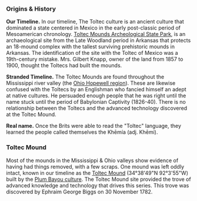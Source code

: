 ### Origins & History

**Our Timeline.** In our timeline, The Toltec culture is an ancient culture that dominated a state centered in Mexico in the early post-classic period of Mesoamerican chronology.
[Toltec Mounds Archeological State Park](https://en.wikipedia.org/wiki/Toltec_Mounds_Archeological_State_Park), is an archaeological site from the Late Woodland period in Arkansas that protects an 18-mound complex with the tallest surviving prehistoric mounds in Arkansas. The identification of the site with the Toltec of Mexico was a 19th-century mistake. Mrs. Gilbert Knapp, owner of the land from 1857 to 1900, thought the Toltecs had built the mounds.

**Stranded Timeline.** The Toltec Mounds are found throughout the Mississippi river valley (the [Ohio Hopewell region](https://en.wikipedia.org/wiki/Hopewell_tradition#Ohio_Hopewell_culture)). These are likewise confused with the Toltecs by an Englishman who fancied himself an adept at native cultures. He persuaded enough people that he was right until the name stuck until the period of Babylonian Captivity (1826-40). There is no relationship between the Toltecs and the advanced technology discovered at the Toltec Mound.

**Real name.** Once the Brits were able to read the "Toltec" language, they learned the people called themselves the Khēmía (adj. Khēmi).

### Toltec Mound

Most of the mounds in the Mississippi & Ohio valleys show evidence of having had things removed, with a few scraps. One mound was left oddly intact, known in our timeline as the [Toltec Mound](https://en.wikipedia.org/wiki/Toltec_Mounds_Archeological_State_Park) (34°38'49"N 92°3'55"W) built by the [Plum Bayou culture](https://en.wikipedia.org/wiki/Plum_Bayou_culture). The Toltec Mound site provided the trove of advanced knowledge and technology that drives this series. This trove was discovered by Ephraim George Biggs on 30 November 1782.
